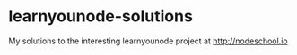 # learnyounode-solutions
 My solutions to the interesting learnyounode project at http://nodeschool.io 
